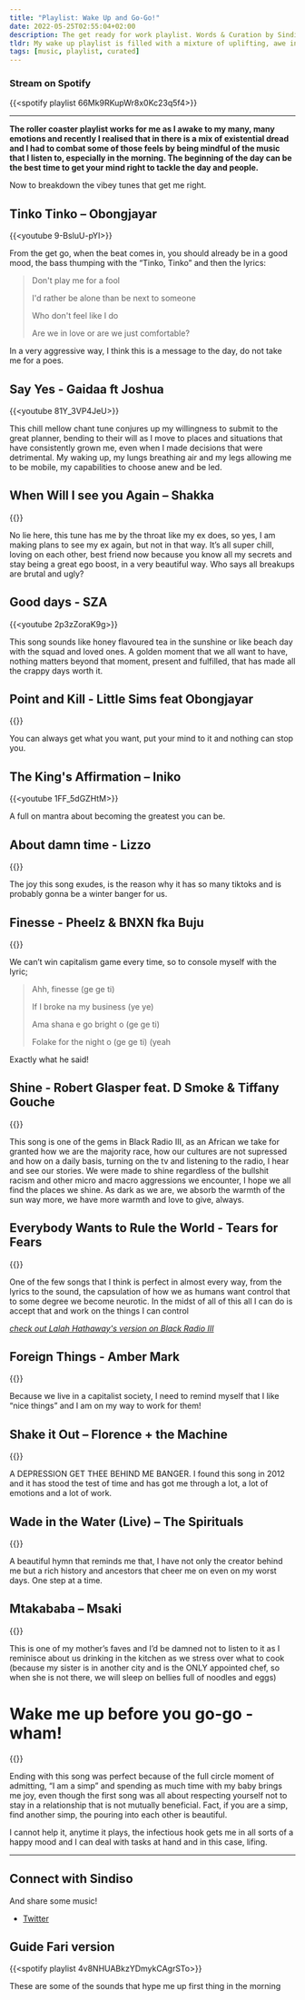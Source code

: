 ```yaml
---
title: "Playlist: Wake Up and Go-Go!"
date: 2022-05-25T02:55:04+02:00
description: The get ready for work playlist. Words & Curation by Sindiso:)
tldr: My wake up playlist is filled with a mixture of uplifting, awe inspiring and at its worst, a song that expresses my desperate need for connection; not only a connection to other human beings but also to the grand planner, the cosmical hand that placed us in our people’s paths.
tags: [music, playlist, curated]
---
```


### Stream on Spotify
{{<spotify playlist 66Mk9RKupWr8x0Kc23q5f4>}}

---

**The roller coaster playlist works for me as I awake to my many, many emotions and recently I realised that in there is a mix of existential dread and I had to combat some of those feels by being mindful of the music that I listen to, especially in the morning. The beginning of the day can be the best time to get your mind right to tackle the day and people.**


Now to breakdown the vibey tunes that get me right. 

## Tinko Tinko – Obongjayar
{{<youtube 9-BsluU-pYI>}}

From the get go, when the beat comes in, you should already be in a good mood, the bass thumping with the “Tinko, Tinko” and then the lyrics:

>Don't play me for a fool
>
>I'd rather be alone than be next to someone
>
>Who don't feel like I do
>
>Are we in love or are we just comfortable?

In a very aggressive way, I think this is a message to the day, do not take me for a poes.

## Say Yes - Gaidaa ft Joshua
{{<youtube 81Y_3VP4JeU>}}

This chill mellow chant tune conjures up my willingness to submit to the great planner, bending to their will as I move to places and situations that have consistently grown me, even when I made decisions that were detrimental. My waking up,  my lungs breathing air and my legs allowing me to be mobile, my capabilities to choose anew and be led.

## When Will I see you Again – Shakka
{{<youtube S2VLd8cqVJs>}}

No lie here, this tune has me by the throat like my ex does, so yes, I am making plans to see my ex again, but not in that way. It’s all super chill, loving on each other, best friend now because you know all my secrets and stay being a great ego boost, in a very beautiful way. Who says all breakups are brutal and ugly?

## Good days - SZA
{{<youtube 2p3zZoraK9g>}}

This song sounds like honey flavoured tea in the sunshine or like beach day with the squad and loved ones. A golden moment that we all want to have, nothing matters beyond that moment, present and fulfilled, that has made all the crappy days worth it. 

## Point and Kill - Little Sims feat Obongjayar
{{<youtube tvY31eN3gtE>}}

You can always get what you want, put your mind to it and nothing can stop you.

## The King's Affirmation – Iniko
{{<youtube 1FF_5dGZHtM>}}

A full on mantra about becoming the greatest you can be.

## About damn time - Lizzo 
{{<youtube IXXxciRUMzE>}}

The joy this song exudes, is the reason why it has so many tiktoks and is probably gonna be a winter banger for us. 

## Finesse - Pheelz & BNXN fka Buju
{{<youtube Vcwhe0pY4Bg>}}

We can’t win capitalism game every time, so to console myself with the lyric;

>Ahh, finesse (ge ge ti)
>
>If I broke na my business (ye ye)
>
>Ama shana e go bright o (ge ge ti)
>
>Folake for the night o (ge ge ti) (yeah

Exactly what he said!

## Shine - Robert Glasper feat. D Smoke & Tiffany Gouche
{{<youtube v5757BToo0M>}}

This song is one of the gems in Black Radio III, as an African we take for granted how we are the majority race, how our cultures are not supressed and how on a daily basis, turning on the tv and listening to the radio, I hear and see our stories. We were made to shine regardless of the bullshit racism and other micro and macro aggressions we encounter, I hope we all find the places we shine. As dark as we are, we absorb the warmth of the sun way more, we have more warmth and love to give, always. 

## Everybody Wants to Rule the World - Tears for Fears
{{<youtube aGCdLKXNF3w>}}

One of the few songs that I think is perfect in almost every way, from the lyrics to the sound, the capsulation of how we as humans want control that to some degree we become neurotic. In the midst of all of this all I can do is accept that and work on the things I can control

[*check out Lalah Hathaway's version on Black Radio III*](https://youtu.be/m_lRJ_T5xYg)

## Foreign Things - Amber Mark
{{<youtube Uw6QHtUeqe8>}}

Because we live in a capitalist society, I need to remind myself that I like “nice things” and I am on my way to work for them! 

## Shake it Out – Florence + the Machine 
{{<youtube WbN0nX61rIs>}}

A DEPRESSION GET THEE BEHIND ME BANGER. I found this song in 2012 and it has stood the test of time and has got me through a lot, a lot of emotions and a lot of work. 

## Wade in the Water (Live) – The Spirituals 
{{<youtube fxZ4H-gq_lc>}}

A beautiful hymn that reminds me that, I have not only the creator behind me but a rich history and ancestors that cheer me on even on my worst days. One step at a time. 

## Mtakababa – Msaki 
{{<youtube iVQfGSok9X4>}}

This is one of my mother’s faves and I’d be damned not to listen to it as I reminisce about us drinking in the kitchen as we stress over what to cook (because my sister is in another city and is the ONLY appointed chef, so when she is not there, we will sleep on bellies full of noodles and eggs)

# Wake me up before you go-go - wham! 
{{<youtube pIgZ7gMze7A>}}

Ending with this song was perfect because of the full circle moment of admitting, “I am a simp” and spending as much time with my baby brings me joy, even though the first song was all about respecting yourself not to stay in a relationship that is not mutually beneficial. Fact, if you are a simp, find another simp, the pouring into each other is beautiful.

I cannot help it, anytime it plays, the infectious hook gets me in all sorts of a happy mood and I can deal with tasks at hand and in this case, lifing. 


---

## Connect with Sindiso
And share some music!
- [Twitter](https://twitter.com/Bekithemba7)

## Guide Fari version

{{<spotify playlist 4v8NHUABkzYDmykCAgrSTo>}}

These are some of the sounds that hype me up first thing in the morning